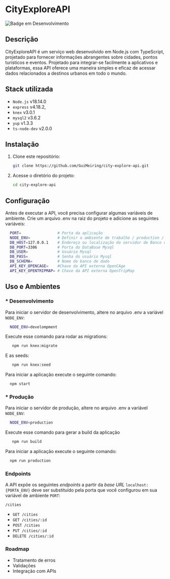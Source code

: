 # CityExploreAPI
![Badge em Desenvolvimento](http://img.shields.io/static/v1?label=STATUS&message=EM%20DESENVOLVIMENTO&color=GREEN)

## Descrição
CityExploreAPI é um serviço web desenvolvido em Node.js com TypeScript, projetado para fornecer informações abrangentes sobre cidades, pontos turísticos e eventos. Projetado para integrar-se facilmente a aplicativos e plataformas, essa API oferece uma maneira simples e eficaz de acessar dados relacionados a destinos urbanos em todo o mundo.

## Stack utilizada

* `Node.js` v18.14.0
* `express` v4.18.2,
* `knex` v3.0.1
* `mysql2` v3.6.2
* `yup` v1.3.3
* `ts-node-dev` v2.0.0

## Instalação

1. Clone este repositório:

   ```bash
   git clone https://github.com/GuiMeiring/city-explore-api.git
   
2. Acesse o diretório do projeto:

   ```bash
   cd city-explore-api
   ````


## Configuração
Antes de executar a API, você precisa configurar algumas variáveis de ambiente. Crie um arquivo .env na raiz do projeto e adicione as seguintes variáveis:


 ```bash
   PORT=                # Porta da aplicação
   NODE_ENV=            # Definir o ambiente de trabalho / production / development 
   DB_HOST=127.0.0.1    # Endereço ou localização do servidor de Banco de Dados Mysql
   DB_PORT=3306         # Porta do DataBase Mysql
   DB_USER=             # Usuário Mysql
   DB_PASS=             # Senha do usuário Mysql
   DB_SCHEMA=           # Nome do banco de dado
   API_KEY_OPENCAGE=    #Chave da API externa OpenCAge
   API_KEY_OPENTRIPMAP= # Chave da API externa OpenTripMap                  
   ```


## Uso e Ambientes

 ### * Desenvolvimento
 Para iniciar o servidor de desenvolvimento, altere no arquivo .env a variável `NODE_ENV`:

 ```bash
   NODE_ENV=develompment
 ```
 Execute esse comando para rodar as migrations:

 ```bash
    npm run knex:migrate
 ```
 E as seeds:

 ```bash
    npm run knex:seed
 ```
Para iniciar a aplicação execute o seguinte comando:

 ```bash
   npm start
 ```
 ### * Produção

 Para iniciar o servidor de produção, altere no arquivo .env a variável `NODE_ENV`:

 ```bash
   NODE_ENV=production
 ```

 Execute esse comando para gerar a build da aplicação

 ```bash
    npm run build
 ```

 Para iniciar a aplicação execute o seguinte comando:

 ```bash
   npm run production
 ```

### Endpoints

A API expõe os seguintes *endpoints* a partir da *base URL* `localhost:{PORTA_ENV}` deve ser substituído pela porta que você configurou em sua variável de ambiente `PORT`:

`/cities`
* `GET /cities`
* `GET /cities/:id`
* `POST /cities`
* `PUT /cities/:id`
* `DELETE /cities/:id`

### Roadmap

* Tratamento de erros
* Validações
* Integração com APIs

